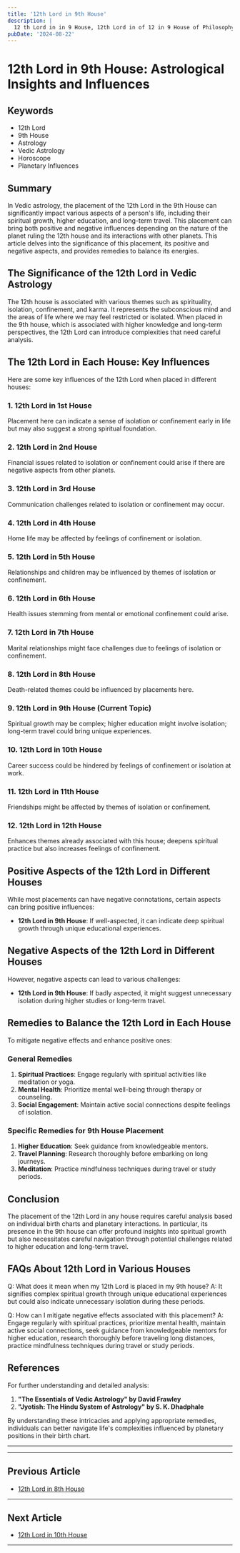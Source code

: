 ```yaml
---
title: '12th Lord in 9th House'
description: |
  12 th Lord in in 9 House, 12th Lord in of 12 in 9 House of Philosophy in Vedic astrology
pubDate: '2024-08-22'
---
```


# 12th Lord in 9th House: Astrological Insights and Influences

## Keywords
- 12th Lord
- 9th House
- Astrology
- Vedic Astrology
- Horoscope
- Planetary Influences

## Summary
In Vedic astrology, the placement of the 12th Lord in the 9th House can significantly impact various aspects of a person's life, including their spiritual growth, higher education, and long-term travel. This placement can bring both positive and negative influences depending on the nature of the planet ruling the 12th house and its interactions with other planets. This article delves into the significance of this placement, its positive and negative aspects, and provides remedies to balance its energies.

## The Significance of the 12th Lord in Vedic Astrology
The 12th house is associated with various themes such as spirituality, isolation, confinement, and karma. It represents the subconscious mind and the areas of life where we may feel restricted or isolated. When placed in the 9th house, which is associated with higher knowledge and long-term perspectives, the 12th Lord can introduce complexities that need careful analysis.

## The 12th Lord in Each House: Key Influences
Here are some key influences of the 12th Lord when placed in different houses:

### 1. **12th Lord in 1st House**
Placement here can indicate a sense of isolation or confinement early in life but may also suggest a strong spiritual foundation.

### 2. **12th Lord in 2nd House**
Financial issues related to isolation or confinement could arise if there are negative aspects from other planets.

### 3. **12th Lord in 3rd House**
Communication challenges related to isolation or confinement may occur.

### 4. **12th Lord in 4th House**
Home life may be affected by feelings of confinement or isolation.

### 5. **12th Lord in 5th House**
Relationships and children may be influenced by themes of isolation or confinement.

### 6. **12th Lord in 6th House**
Health issues stemming from mental or emotional confinement could arise.

### 7. **12th Lord in 7th House**
Marital relationships might face challenges due to feelings of isolation or confinement.

### 8. **12th Lord in 8th House**
Death-related themes could be influenced by placements here.

### 9. **12th Lord in 9th House (Current Topic)**
Spiritual growth may be complex; higher education might involve isolation; long-term travel could bring unique experiences.

### 10. **12th Lord in 10th House**
Career success could be hindered by feelings of confinement or isolation at work.

### 11. **12th Lord in 11th House**
Friendships might be affected by themes of isolation or confinement.

### 12. **12th Lord in 12th House**
Enhances themes already associated with this house; deepens spiritual practice but also increases feelings of confinement.

## Positive Aspects of the 12th Lord in Different Houses
While most placements can have negative connotations, certain aspects can bring positive influences:

- **12th Lord in 9th House**: If well-aspected, it can indicate deep spiritual growth through unique educational experiences.
  
## Negative Aspects of the 12th Lord in Different Houses
However, negative aspects can lead to various challenges:

- **12th Lord in 9th House**: If badly aspected, it might suggest unnecessary isolation during higher studies or long-term travel.

## Remedies to Balance the 12th Lord in Each House
To mitigate negative effects and enhance positive ones:

### General Remedies
1. **Spiritual Practices**: Engage regularly with spiritual activities like meditation or yoga.
2. **Mental Health**: Prioritize mental well-being through therapy or counseling.
3. **Social Engagement**: Maintain active social connections despite feelings of isolation.

### Specific Remedies for 9th House Placement
1. **Higher Education**: Seek guidance from knowledgeable mentors.
2. **Travel Planning**: Research thoroughly before embarking on long journeys.
3. **Meditation**: Practice mindfulness techniques during travel or study periods.

## Conclusion
The placement of the 12th Lord in any house requires careful analysis based on individual birth charts and planetary interactions. In particular, its presence in the 9th house can offer profound insights into spiritual growth but also necessitates careful navigation through potential challenges related to higher education and long-term travel.

## FAQs About 12th Lord in Various Houses
Q: What does it mean when my 12th Lord is placed in my 9th house?
A: It signifies complex spiritual growth through unique educational experiences but could also indicate unnecessary isolation during these periods.

Q: How can I mitigate negative effects associated with this placement?
A: Engage regularly with spiritual practices, prioritize mental health, maintain active social connections, seek guidance from knowledgeable mentors for higher education, research thoroughly before traveling long distances, practice mindfulness techniques during travel or study periods.

## References
For further understanding and detailed analysis:
1. **"The Essentials of Vedic Astrology" by David Frawley**
2. **"Jyotish: The Hindu System of Astrology" by S. K. Dhadphale**

By understanding these intricacies and applying appropriate remedies, individuals can better navigate life's complexities influenced by planetary positions in their birth chart.


---
---

## Previous Article
- [12th Lord in 8th House](/blogs-md/1012_12th_Lord_in_all_Houses/101208_12th_Lord_in_8th_House.md)

---

## Next Article
- [12th Lord in 10th House](/blogs-md/1012_12th_Lord_in_all_Houses/101210_12th_Lord_in_10th_House.md)

---
